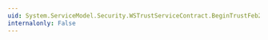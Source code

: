 ```yaml
---
uid: System.ServiceModel.Security.WSTrustServiceContract.BeginTrustFeb2005IssueResponse(System.ServiceModel.Channels.Message,System.AsyncCallback,System.Object)
internalonly: False
---
```

